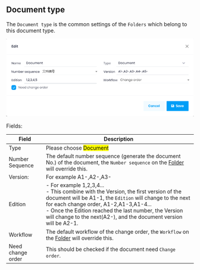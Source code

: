 ﻿## Document type

The `Document type` is the common settings of the `Folders` which belong to this document type.

![Document Type](../images/PLM/document-type.png)

Fields:

| Field             | Description                                                                                                                                                                                                                                                                                                                   |
| ----------------- | ----------------------------------------------------------------------------------------------------------------------------------------------------------------------------------------------------------------------------------------------------------------------------------------------------------------------------- |
| Type              | Please choose <mark>Document</mark>                                                                                                                                                                                                                                                                                           |
| Number Sequence   | The default number sequence (generate the document No.) of the document, the `Number sequence` on the [Folder](Folder.md) will override this.                                                                                                                                                                                 |
| Version:          | For example A1-,A2-,A3-                                                                                                                                                                                                                                                                                                       |
| Edition           | - For example 1,2,3,4...<br/>- This combine with the Version, the first version of the document will be A1-1, the `Edition` will change to the next for each change order, A1-2,A1-3,A1-4...<br/>- Once the Edition reached the last number, the Version will change to the next(A2-), and the document version will be A2-1. |
| Workflow          | The default workflow of the change order, the `Workflow` on the [Folder](Folder.md) will override this.                                                                                                                                                                                                                       |
| Need change order | This should be checked if the document need `Change order`.                                                                                                                                                                                                                                                                   |